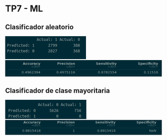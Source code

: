 # TP7 - ML

## Clasificador aleatorio

![Confusion Matrix](images/image.png)
![Metrics](images/image-1.png)

## Clasificador de clase mayoritaria
![Confusion Matrix](images/image-2.png)
![Metrics](images/image-3.png)
